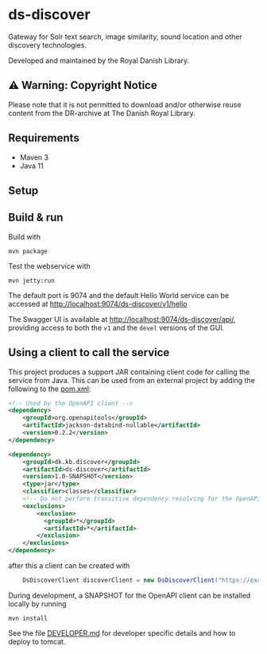 # ds-discover

Gateway for Solr text search, image similarity, sound location and other discovery technologies.

Developed and maintained by the Royal Danish Library.

## ⚠️ Warning: Copyright Notice
Please note that it is not permitted to download and/or otherwise reuse content from the DR-archive at The Danish Royal Library.


## Requirements

* Maven 3
* Java 11

## Setup


## Build & run

Build with
``` 
mvn package
```

Test the webservice with
```
mvn jetty:run
```

The default port is 9074 and the default Hello World service can be accessed at
<http://localhost:9074/ds-discover/v1/hello>

The Swagger UI is available at <http://localhost:9074/ds-discover/api/>, providing access to both the `v1` and the 
`devel` versions of the GUI. 

## Using a client to call the service 
This project produces a support JAR containing client code for calling the service from Java.
This can be used from an external project by adding the following to the [pom.xml](pom.xml):
```xml
<!-- Used by the OpenAPI client -->
<dependency>
    <groupId>org.openapitools</groupId>
    <artifactId>jackson-databind-nullable</artifactId>
    <version>0.2.2</version>
</dependency>

<dependency>
    <groupId>dk.kb.discover</groupId>
    <artifactId>ds-discover</artifactId>
    <version>1.0-SNAPSHOT</version>
    <type>jar</type>
    <classifier>classes</classifier>
    <!-- Do not perform transitive dependency resolving for the OpenAPI client -->
    <exclusions>
        <exclusion>
          <groupId>*</groupId>
          <artifactId>*</artifactId>
        </exclusion>
    </exclusions>
</dependency>
```
after this a client can be created with
```java
    DsDiscoverClient discoverClient = new DsDiscoverClient("https://example.com/ds-discover/v1");
```
During development, a SNAPSHOT for the OpenAPI client can be installed locally by running
```shell
mvn install
```


See the file [DEVELOPER.md](DEVELOPER.md) for developer specific details and how to deploy to tomcat.
